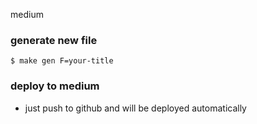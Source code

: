 medium

### generate new file

```
$ make gen F=your-title
```

### deploy to medium

* just push to github and will be deployed automatically
